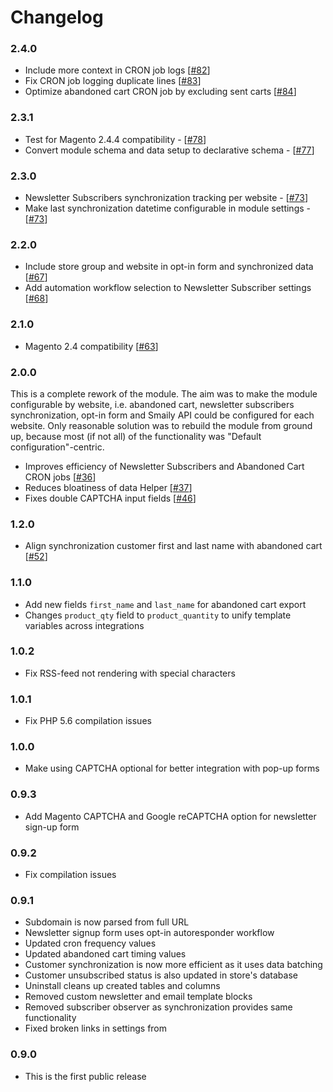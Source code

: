 # Changelog


### 2.4.0

- Include more context in CRON job logs [[#82](https://github.com/sendsmaily/smaily-magento-extension/pull/82)]
- Fix CRON job logging duplicate lines [[#83](https://github.com/sendsmaily/smaily-magento-extension/pull/83)]
- Optimize abandoned cart CRON job by excluding sent carts [[#84](https://github.com/sendsmaily/smaily-magento-extension/pull/84)]


### 2.3.1

- Test for Magento 2.4.4 compatibility - [[#78](https://github.com/sendsmaily/smaily-magento-extension/pull/78)]
- Convert module schema and data setup to declarative schema - [[#77](https://github.com/sendsmaily/smaily-magento-extension/pull/77)]


### 2.3.0

- Newsletter Subscribers synchronization tracking per website - [[#73](https://github.com/sendsmaily/smaily-magento-extension/pull/73)]
- Make last synchronization datetime configurable in module settings - [[#73](https://github.com/sendsmaily/smaily-magento-extension/pull/73)]


### 2.2.0

- Include store group and website in opt-in form and synchronized data [[#67](https://github.com/sendsmaily/smaily-magento-extension/pull/67)]
- Add automation workflow selection to Newsletter Subscriber settings [[#68](https://github.com/sendsmaily/smaily-magento-extension/pull/68)]


### 2.1.0

- Magento 2.4 compatibility [[#63](https://github.com/sendsmaily/smaily-magento-extension/pull/63)]


### 2.0.0

This is a complete rework of the module. The aim was to make the module configurable by website, i.e. abandoned cart, newsletter subscribers synchronization, opt-in form and Smaily API could be configured for each website. Only reasonable solution was to rebuild the module from ground up, because most (if not all) of the functionality was "Default configuration"-centric.

- Improves efficiency of Newsletter Subscribers and Abandoned Cart CRON jobs [[#36](https://github.com/sendsmaily/smaily-magento-extension/issues/36)]
- Reduces bloatiness of data Helper [[#37](https://github.com/sendsmaily/smaily-magento-extension/issues/37)]
- Fixes double CAPTCHA input fields [[#46](https://github.com/sendsmaily/smaily-magento-extension/issues/46)]


### 1.2.0

- Align synchronization customer first and last name with abandoned cart [[#52](https://github.com/sendsmaily/smaily-magento-extension/pull/52)]


### 1.1.0

- Add new fields ` first_name ` and `last_name` for abandoned cart export
- Changes `product_qty` field to `product_quantity` to unify template variables across integrations


### 1.0.2

- Fix RSS-feed not rendering with special characters


### 1.0.1

- Fix PHP 5.6 compilation issues


### 1.0.0

- Make using CAPTCHA optional for better integration with pop-up forms


### 0.9.3

- Add Magento CAPTCHA and Google reCAPTCHA option for newsletter sign-up form


### 0.9.2

- Fix compilation issues

### 0.9.1

- Subdomain is now parsed from full URL
- Newsletter signup form uses opt-in autoresponder workflow
- Updated cron frequency values
- Updated abandoned cart timing values
- Customer synchronization is now more efficient as it uses data batching
- Customer unsubscribed status is also updated in store's database
- Uninstall cleans up created tables and columns
- Removed custom newsletter and email template blocks
- Removed subscriber observer as synchronization provides same functionality
- Fixed broken links in settings from


### 0.9.0

- This is the first public release

